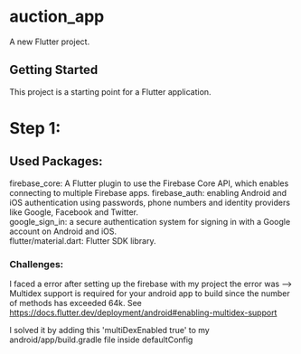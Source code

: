 # auction_app

A new Flutter project.

## Getting Started

This project is a starting point for a Flutter application.

# Step 1:
## Used Packages:
firebase_core: A Flutter plugin to use the Firebase Core API, which enables connecting to multiple Firebase apps.
firebase_auth: enabling Android and iOS authentication using passwords, phone numbers and identity providers like Google, Facebook and Twitter.  
google_sign_in: a secure authentication system for signing in with a Google account on Android and iOS.  
flutter/material.dart: Flutter SDK library.  

### Challenges:
I faced a error after setting up the firebase with my project the error was -->  Multidex support is required for your android app to build since the number of methods has exceeded 64k. See https://docs.flutter.dev/deployment/android#enabling-multidex-support 

I solved it by adding this 'multiDexEnabled true' to my android/app/build.gradle file inside defaultConfig  